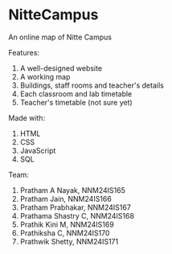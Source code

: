 # NitteCampus
An online map of Nitte Campus

Features: 
  1. A well-designed website
  2. A working map
  3. Buildings, staff rooms and teacher's details
  4. Each classroom and lab timetable
  5. Teacher's timetable (not sure yet)

Made with: 
  1. HTML
  2. CSS
  3. JavaScript
  4. SQL

Team: 
  1. Pratham A Nayak, NNM24IS165
  2. Pratham Jain, NNM24IS166
  3. Pratham Prabhakar, NNM24IS167
  4. Prathama Shastry C, NNM24IS168
  5. Prathik Kini M, NNM24IS169
  6. Prathiksha C, NNM24IS170
  7. Prathwik Shetty, NNM24IS171
